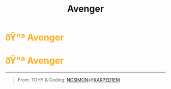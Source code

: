 ﻿---
lang: en-US
title: Avenger
prev: Antidote
next: Aware
---
# <font color=#ffab1b>ðŸ”ª <b>Avenger</b></font> <Badge text="Mixed" type="tip" vertical="middle"/>
# <font color=#ffab1b>ðŸ”ª <b>Avenger</b></font> <Badge text="Mixed" type="tip" vertical="middle"/>
---

> From: TOHY & Coding: [NCSIMON](https://github.com/NCSIMON)ã€[KARPED1EM](https://github.com/KARPED1EM)

